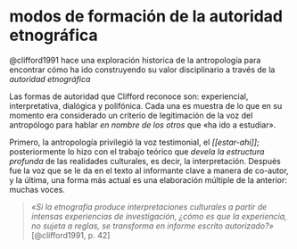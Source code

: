 # modos de formación de la autoridad etnográfica
@clifford1991 hace una exploración historica de la antropología para encontrar cómo ha ido construyendo su valor disciplinario a través de la *autoridad etnográfica*

Las formas de autoridad que Clifford reconoce son: experiencial, interpretativa, dialógica y polifónica. Cada una es muestra de lo que en su momento era considerado un criterio de legitimación de la voz del antropólogo para hablar *en nombre de los otros* que «ha ido a estudiar».

Primero, la antropología privilegió la voz testimonial, el *[[estar-ahi]]*; posteriormente lo hizo con el trabajo teórico que *devela la estructura profunda* de las realidades culturales, es decir, la interpretación. Después fue la voz que se le da en el texto al informante clave a manera de co-autor, y la última, una forma más actual es una elaboración múltiple de la anterior: muchas voces.

>*«Si la etnografia produce interpretaciones culturales a partir de intensas experiencias de investigación, ¿cómo es que la experiencia, no sujeta a reglas, se transforma en informe escrito autorizado?»* [@clifford1991, p. 42]

<!-- leer: http://www.luguiva.net/admin/pdfs/Mauricio%20Pardo.pdf -->